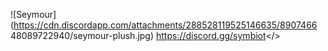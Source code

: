 ![Seymour](https://cdn.discordapp.com/attachments/288528119525146635/8907466
48089722940/seymour-plush.jpg)                                                                             <a id="Serveur discord Multi Gaming français - Rejoins nous !">https://discord.gg/symbiot</>
